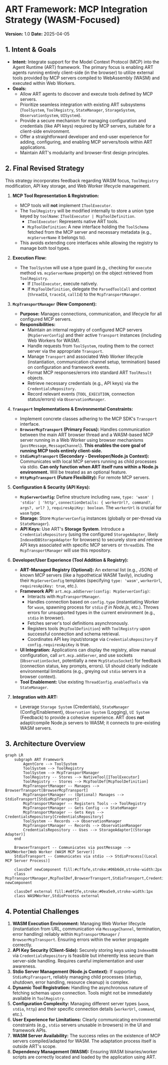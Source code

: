 # ART Framework: MCP Integration Strategy (WASM-Focused)

**Version:** 1.0
**Date:** 2025-04-05

## 1. Intent & Goals

*   **Intent:** Integrate support for the Model Context Protocol (MCP) into the Agent Runtime (ART) framework. The primary focus is enabling ART agents running entirely client-side (in the browser) to utilize external tools provided by MCP servers compiled to WebAssembly (WASM) and executed within Web Workers.
*   **Goals:**
    *   Allow ART agents to discover and execute tools defined by MCP servers.
    *   Prioritize seamless integration with existing ART subsystems (`ToolSystem`, `ToolRegistry`, `StateManager`, `StorageSystem`, `ObservationSystem`, `UISystem`).
    *   Provide a secure mechanism for managing configuration and credentials (like API keys) required by MCP servers, suitable for a client-side environment.
    *   Offer a straightforward developer and end-user experience for adding, configuring, and enabling MCP servers/tools within ART applications.
    *   Maintain ART's modularity and browser-first design principles.

## 2. Final Revised Strategy

This strategy incorporates feedback regarding WASM focus, `ToolRegistry` modification, API key storage, and Web Worker lifecycle management.

1.  **MCP Tool Representation & Registration:**
    *   MCP tools will **not** implement `IToolExecutor`.
    *   The `ToolRegistry` will be modified internally to store a union type keyed by `toolName`: `IToolExecutor | McpToolDefinition`.
        *   `IToolExecutor`: Represents native ART tools.
        *   `McpToolDefinition`: A new interface holding the `ToolSchema` fetched from the MCP server and necessary metadata (e.g., `mcpServerName` it belongs to).
    *   This avoids extending core interfaces while allowing the registry to manage both tool types.

2.  **Execution Flow:**
    *   The `ToolSystem` will use a type guard (e.g., checking for `execute` method vs. `mcpServerName` property) on the object retrieved from `ToolRegistry`.
        *   If `IToolExecutor`, execute natively.
        *   If `McpToolDefinition`, delegate the `ParsedToolCall` and context (`threadId`, `traceId`, `callId`) to the `McpTransportManager`.

3.  **`McpTransportManager` (New Component):**
    *   **Purpose:** Manages connections, communication, and lifecycle for all configured MCP servers.
    *   **Responsibilities:**
        *   Maintain an internal registry of configured MCP servers (`McpServerConfig`) and their active `Transport` instances (including Web Workers for WASM).
        *   Handle requests from `ToolSystem`, routing them to the correct server via the appropriate `Transport`.
        *   Manage `Transport` and associated Web Worker lifecycle (instantiation, communication channel setup, termination) based on configuration and framework events.
        *   Format MCP responses/errors into standard ART `ToolResult` objects.
        *   Retrieve necessary credentials (e.g., API keys) via the `CredentialsRepository`.
        *   Record relevant events (`TOOL_EXECUTION`, connection status/errors) via `ObservationManager`.

4.  **`Transport` Implementations & Environmental Constraints:**
    *   Implement concrete classes adhering to the MCP SDK's `Transport` interface.
    *   **`BrowserMcpTransport` (Primary Focus):** Handles communication between the main ART browser thread and a WASM-based MCP server running in a Web Worker using browser mechanisms (`postMessage`, `MessageChannel`). **This enables the core goal of running MCP tools entirely client-side.**
    *   **`StdioMcpTransport` (Secondary - Developer/Node.js Context):** Communicates with local MCP servers running as child processes via stdio. **Can only function when ART itself runs within a Node.js environment.** Will be treated as an optional feature.
    *   **`HttpMcpTransport` (Future Flexibility):** For remote MCP servers.

5.  **Configuration & Security (API Keys):**
    *   **`McpServerConfig`:** Define structure including `name`, `type: 'wasm' | 'stdio' | 'http'`, `connectionDetails: { workerUrl?, command?, args?, url? }`, `requiresApiKey: boolean`. The `workerUrl` is crucial for `wasm` type.
    *   **Storage:** Store `McpServerConfig` instances (globally or per-thread via `StateManager`).
    *   **API Keys:** Use ART's **Storage System**. Introduce a `CredentialsRepository` (using the configured `StorageAdapter`, likely `IndexedDBStorageAdapter` for browsers) to securely store and retrieve API keys associated with specific MCP servers or `threadId`s. The `McpTransportManager` will use this repository.

6.  **Developer/User Experience (Tool Addition & Registry):**
    *   **ART-Managed Registry (Optional):** An external list (e.g., JSON) of known MCP servers (like a hypothetical WASM Tavily), including their `McpServerConfig` templates (specifying `type: 'wasm'`, `workerUrl`, `requiresApiKey: true`, etc.).
    *   **Framework API:** `art.mcp.addServer(config: McpServerConfig)`:
        *   Interacts with `McpTransportManager`.
        *   Handles connection based on `config.type` (instantiating Worker for `wasm`, spawning process for `stdio` *if in Node.js*, etc.). Throws errors for unsupported types in the current environment (e.g., `stdio` in browser).
        *   Fetches server's tool definitions asynchronously.
        *   Registers tools (`McpToolDefinition`) with `ToolRegistry` upon successful connection and schema retrieval.
        *   Coordinates API key input/storage via `CredentialsRepository` if `config.requiresApiKey` is true.
    *   **UI Integration:** Applications can display the registry, allow manual configuration, call `art.mcp.addServer`, and use sockets (`ObservationSocket`, potentially a new `McpStatusSocket`) for feedback (connection status, key prompts, errors). UI should clearly indicate environmental limitations (e.g., greying out `stdio` servers in a browser context).
    *   **Tool Enablement:** Use existing `ThreadConfig.enabledTools` via `StateManager`.

7.  **Integration with ART:**
    *   Leverage `Storage System` (Credentials), `StateManager` (Config/Enablement), `Observation System` (Logging), `UI System` (Feedback) to provide a cohesive experience. ART does **not** adapt/compile Node.js servers to WASM; it connects to pre-existing WASM servers.

## 3. Architecture Overview

```mermaid
graph LR
    subgraph ART Framework
        AgentCore --> ToolSystem
        ToolSystem --> ToolRegistry
        ToolSystem --> McpTransportManager
        ToolRegistry -- Stores --> NativeTool[IToolExecutor]
        ToolRegistry -- Stores --> McpToolDef[McpToolDefinition]
        McpTransportManager -- Manages --> BrowserTransport[BrowserMcpTransport]
        McpTransportManager -- (Optional) Manages --> StdioTransport[StdioMcpTransport]
        McpTransportManager -- Registers Tools --> ToolRegistry
        McpTransportManager -- Gets Config --> StateManager
        McpTransportManager -- Gets Keys --> CredentialsRepository[CredentialsRepository]
        ToolSystem -- Records --> ObservationManager
        McpTransportManager -- Records --> ObservationManager
        CredentialsRepository -- Uses --> StorageAdapter[(Storage Adapter)]
    end

    BrowserTransport -- Communicates via postMessage --> WASMWorker[Web Worker (WASM MCP Server)]
    StdioTransport -- Communicates via stdio --> StdioProcess[(Local MCP Server Process)]

    classDef newComponent fill:#cffafe,stroke:#06b6d4,stroke-width:2px
    class McpTransportManager,McpToolDef,BrowserTransport,StdioTransport,CredentialsRepository newComponent

    classDef external fill:#e0f2fe,stroke:#0ea5e9,stroke-width:1px
    class WASMWorker,StdioProcess external
```

## 4. Potential Challenges

1.  **WASM Execution Environment:** Managing Web Worker lifecycle (instantiation from URL, communication via `MessageChannel`, termination, error handling) reliably within `McpTransportManager` / `BrowserMcpTransport`. Ensuring errors within the worker propagate correctly.
2.  **API Key Security (Client-Side):** Securely storing keys using `IndexedDB` via `CredentialsRepository` is feasible but inherently less secure than server-side handling. Requires careful implementation and user awareness.
3.  **Stdio Server Management (Node.js Context):** If supporting `StdioMcpTransport`, reliably managing child processes (startup, shutdown, error handling, resource cleanup) is complex.
4.  **Dynamic Tool Registration:** Handling the asynchronous nature of fetching schemas upon connection. Tools might not be immediately available in `ToolRegistry`.
5.  **Configuration Complexity:** Managing different server types (`wasm`, `stdio`, `http`) and their specific connection details (`workerUrl`, `command`, etc.).
6.  **User Experience for Limitations:** Clearly communicating environmental constraints (e.g., `stdio` servers unusable in browsers) in the UI and framework APIs.
7.  **WASM Server Availability:** The success relies on the existence of MCP servers compiled/adapted for WASM. The adaptation process itself is outside ART's scope.
8.  **Dependency Management (WASM):** Ensuring WASM binaries/worker scripts are correctly located and loaded by the application using ART.